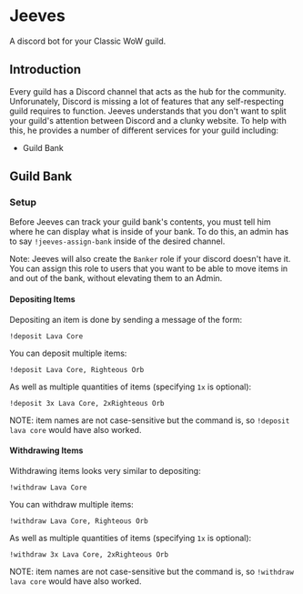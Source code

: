 # Jeeves

A discord bot for your Classic WoW guild.

## Introduction

Every guild has a Discord channel that acts as the hub for the community. Unforunately,
Discord is missing a lot of features that any self-respecting guild requires to function.
Jeeves understands that you don't want to split your guild's attention between Discord
and a clunky website. To help with this, he provides a number of different services
for your guild including:

- Guild Bank

## Guild Bank

### Setup

Before Jeeves can track your guild bank's contents, you must tell him where he can display what is
inside of your bank. To do this, an admin has to say `!jeeves-assign-bank` inside of the desired channel.

Note: Jeeves will also create the `Banker` role if your discord doesn't have it. You can assign this role to users
that you want to be able to move items in and out of the bank, without elevating them to an Admin.

#### Depositing Items

Depositing an item is done by sending a message of the form:

```
!deposit Lava Core
```

You can deposit multiple items:

```
!deposit Lava Core, Righteous Orb
```

As well as multiple quantities of items (specifying `1x` is optional):

```
!deposit 3x Lava Core, 2xRighteous Orb
```

NOTE: item names are not case-sensitive but the command is, so `!deposit lava core` would have also worked.

#### Withdrawing Items

Withdrawing items looks very similar to depositing:

```
!withdraw Lava Core
```

You can withdraw multiple items:

```
!withdraw Lava Core, Righteous Orb
```

As well as multiple quantities of items (specifying `1x` is optional):

```
!withdraw 3x Lava Core, 2xRighteous Orb
```

NOTE: item names are not case-sensitive but the command is, so `!withdraw lava core` would have also worked.

